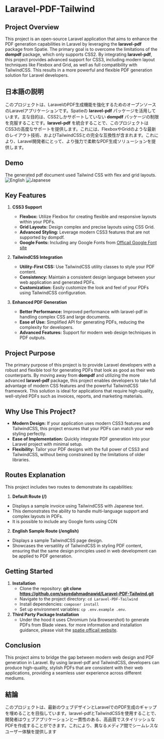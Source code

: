 # Laravel-PDF-Tailwind

## Project Overview
This project is an open-source Laravel application that aims to enhance the PDF generation capabilities in Laravel by leveraging the __laravel-pdf__ package from Spatie. The primary goal is to overcome the limitations of the __dompdf__ package, which only supports CSS2. By integrating __laravel-pdf__, this project provides advanced support for CSS3, including modern layout techniques like Flexbox and Grid, as well as full compatibility with TailwindCSS. This results in a more powerful and flexible PDF generation solution for Laravel developers.

## 日本語の説明
このプロジェクトは、LaravelのPDF生成機能を強化するためのオープンソースのLaravelアプリケーションです。Spatieの __laravel-pdf__ パッケージを活用しています。主な目的は、CSS2しかサポートしていない __dompdf__ パッケージの制限を克服することです。__laravel-pdf__ を統合することで、このプロジェクトはCSS3の高度なサポートを提供します。これには、FlexboxやGridのような最新のレイアウト技術、およびTailwindCSSとの完全な互換性が含まれます。これにより、Laravel開発者にとって、より強力で柔軟なPDF生成ソリューションを提供します。

## Demo
The generated pdf document used Tailwind CSS with flex and grid layouts.
![English](https://github.com/sayedahmadnawid/Laravel-PDF-Tailwind/assets/12025673/469e8a14-e684-4bd2-91ec-dfd4b17d925a)
![Japanese](https://github.com/sayedahmadnawid/Laravel-PDF-Tailwind/assets/12025673/adec0229-4710-4eb2-b1a8-169aa00e77f1)
## Key Features
1. __CSS3 Support__
   - __Flexbox:__ Utilize Flexbox for creating flexible and responsive layouts within your PDFs.
   - __Grid Layouts:__ Design complex and precise layouts using CSS Grid.
   - __Advanced Styling:__ Leverage modern CSS3 features that are not supported by dompdf.
   - __Google Fonts:__ Including any Google Fonts from [Officail Google Font site](https://fonts.google.com)

2. __TailwindCSS Integration__
    - __Utility-First CSS:__ Use TailwindCSS utility classes to style your PDF content.
    - __Consistency:__ Maintain a consistent design language between your web application and generated PDFs.
    - __Customization:__ Easily customize the look and feel of your PDFs using TailwindCSS configuration.

3. __Enhanced PDF Generation__
   - __Better Performance:__ Improved performance with laravel-pdf in handling complex CSS and large documents.
   - __Ease of Use:__ Simplified API for generating PDFs, reducing the complexity for developers.
   - __Advanced Features:__ Support for modern web design techniques in PDF outputs.

## Project Purpose
The primary purpose of this project is to provide Laravel developers with a robust and flexible tool for generating PDFs that look as good as their web counterparts. By moving away from __dompdf__ and utilizing the more advanced __laravel-pdf__ package, this project enables developers to take full advantage of modern CSS features and the powerful TailwindCSS framework. This solution is ideal for applications that require high-quality, well-styled PDFs such as invoices, reports, and marketing materials.

## Why Use This Project?

- __Modern Design:__ If your application uses modern CSS3 features and TailwindCSS, this project ensures that your PDFs can match your web styling perfectly.
- __Ease of Implementation:__ Quickly integrate PDF generation into your Laravel project with minimal setup.
- __Flexibility:__ Tailor your PDF designs with the full power of CSS3 and TailwindCSS, without being constrained by the limitations of older libraries.

 ## Routes Explanation 

This project includes two routes to demonstrate its capabilities:

1. __Default Route (/)__

- Displays a sample invoice using TailwindCSS with Japanese text.
- This demonstrates the ability to handle multi-language support and complex layouts in PDFs.
- It is possible to include any Google fonts using CDN

2. __English Sample Route (/english)__

- Displays a sample TailwindCSS page design.
- Showcases the versatility of TailwindCSS in styling PDF content, ensuring that the same design principles used in web development can be applied to PDF generation.

## Getting Started
1. __Installation__
   - Clone the repository: __git clone https://github.com/sayedahmadnawid/Laravel-PDF-Tailwind.git__
   - Navigate to the project directory: `cd Laravel-PDF-Tailwind`
   - Install dependencies: `composer install`
   - Set up environment variables: `cp .env.example .env`.
2. __Third Party Package Installation__
   -  Under the hood it uses Chromium (via Browsershot) to generate PDFs from Blade views. for more information and installation guidance, please visit the [spatie officail website](https://spatie.be/docs/browsershot/v4/requirements).


## Conclusion

This project aims to bridge the gap between modern web design and PDF generation in Laravel. By using laravel-pdf and TailwindCSS, developers can produce high-quality, stylish PDFs that are consistent with their web applications, providing a seamless user experience across different mediums.

## 結論
このプロジェクトは、最新のウェブデザインとLaravelでのPDF生成のギャップを埋めることを目指しています。laravel-pdfとTailwindCSSを使用することで、開発者はウェブアプリケーションと一貫性のある、高品質でスタイリッシュなPDFを作成することができます。これにより、異なるメディア間でシームレスなユーザー体験を提供します
